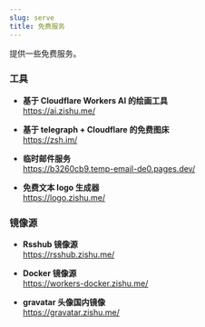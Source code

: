 ```yaml
---
slug: serve
title: 免费服务
---
```


提供一些免费服务。

### 工具

- **基于 Cloudflare Workers AI 的绘画工具**  
https://ai.zishu.me/

- **基于 telegraph + Cloudflare 的免费图床**  
https://zsh.im/

- **临时邮件服务**  
https://b3260cb9.temp-email-de0.pages.dev/

- **免费文本 logo 生成器**  
https://logo.zishu.me/


### 镜像源

- **Rsshub 镜像源**  
https://rsshub.zishu.me/

- **Docker 镜像源**  
https://workers-docker.zishu.me/

- **gravatar 头像国内镜像**   
https://gravatar.zishu.me/
